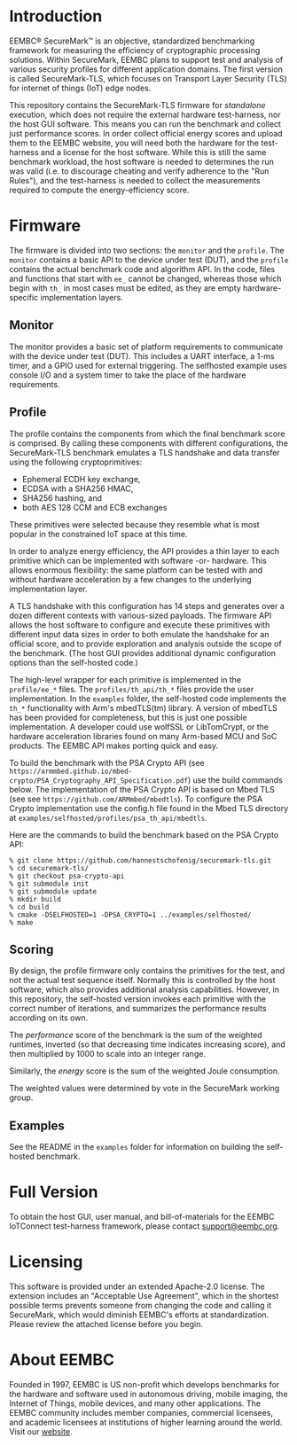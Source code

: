 # Introduction

EEMBC® SecureMark™ is an objective, standardized benchmarking framework for measuring the efficiency of cryptographic processing solutions. Within SecureMark, EEMBC plans to support test and analysis of various security profiles for different application domains. The first version is called SecureMark-TLS, which focuses on Transport Layer Security (TLS) for internet of things (IoT) edge nodes.

This repository contains the SecureMark-TLS firmware for *standalone* execution, which does not require the external hardware test-harness, nor the host GUI software. This means you can run the benchmark and collect just performance scores. In order collect official energy scores and upload them to the EEMBC website, you will need both the hardware for the test-harness and a license for the host software. While this is still the same benchmark workload, the host software is needed to determines the run was valid (i.e. to discourage cheating and verify adherence to the "Run Rules"), and the test-harness is needed to collect the measurements required to compute the energy-efficiency score.

# Firmware

The firmware is divided into two sections: the `monitor` and the `profile`. The `monitor` contains a basic API to the device under test (DUT), and the `profile` contains the actual benchmark code and algorithm API. In the code, files and functions that start with `ee_` cannot be changed, whereas those which begin with `th_` in most cases must be edited, as they are empty hardware-specific implementation layers.

## Monitor

The monitor provides a basic set of platform requirements to communicate with the device under test (DUT). This includes a UART interface, a 1-ms timer, and a GPIO used for external triggering. The selfhosted example uses console I/O and a system timer to take the place of the hardware requirements.

## Profile

The profile contains the components from which the final benchmark score is comprised. By calling these components with different configurations, the SecureMark-TLS benchmark emulates a TLS handshake and data transfer using the following cryptoprimitives:

* Ephemeral ECDH key exchange,
* ECDSA with a SHA256 HMAC,
* SHA256 hashing, and
* both AES 128 CCM and ECB exchanges 

These primitives were selected because they resemble what is most popular in the constrained IoT space at this time.

In order to analyze energy efficiency, the API provides a thin layer to each primitive which can be implemented with software -or- hardware. This allows enormous flexibility: the same platform can be tested with and without hardware acceleration by a few changes to the underlying implementation layer.

A TLS handshake with this configuration has 14 steps and generates over a dozen different contexts with various-sized payloads. The firmware API allows the host software to configure and execute these primitives with different input data sizes in order to both emulate the handshake for an official score, and to provide exploration and analysis outside the scope of the benchmark. (The host GUI provides additional dynamic configuration options than the self-hosted code.)

The high-level wrapper for each primitive is implemented in the `profile/ee_*` files. The `profiles/th_api/th_*` files provide the user implementation. In the `examples` folder, the self-hosted code implements the `th_*` functionality with Arm's mbedTLS(tm) library. A version of mbedTLS has been provided for completeness, but this is just one possible implementation. A developer could use wolfSSL or LibTomCrypt, or the hardware acceleration libraries found on many Arm-based MCU and SoC products. The EEMBC API makes porting quick and easy.

To build the benchmark with the PSA Crypto API (see `https://armmbed.github.io/mbed-crypto/PSA_Cryptography_API_Specification.pdf`) use the build commands below. The implementation of the PSA Crypto API is based on Mbed TLS (see see `https://github.com/ARMmbed/mbedtls`). To configure the PSA Crypto implementation use the config.h file found in the Mbed TLS directory at `examples/selfhosted/profiles/psa_th_api/mbedtls`. 

Here are the commands to build the benchmark based on the PSA Crypto API:

```
% git clone https://github.com/hannestschofenig/securemark-tls.git
% cd securemark-tls/
% git checkout psa-crypto-api
% git submodule init
% git submodule update
% mkdir build
% cd build
% cmake -DSELFHOSTED=1 -DPSA_CRYPTO=1 ../examples/selfhosted/
% make
```

## Scoring

By design, the profile firmware only contains the primitives for the test, and not the actual test sequence itself. Normally this is controlled by the host software, which also provides additional analysis capabilities. However, in this repository, the self-hosted version invokes each primitive with the correct number of iterations, and summarizes the performance results according on its own.

The *performance* score of the benchmark is the sum of the weighted runtimes, inverted (so that decreasing time indicates increasing score), and then multiplied by 1000 to scale into an integer range.

Similarly, the *energy* score is the sum of the weighted Joule consumption.

The weighted values were determined by vote in the SecureMark working group. 

## Examples

See the README in the `examples` folder for information on building the self-hosted benchmark.

# Full Version

To obtain the host GUI, user manual, and bill-of-materials for the EEMBC IoTConnect test-harness framework, please contact [support@eembc.org](mailto:support@eembc.org).

# Licensing

This software is provided under an extended Apache-2.0 license. The extension includes an "Acceptable Use Agreement", which in the shortest possible terms prevents someone from changing the code and calling it SecureMark, which would diminish EEMBC's efforts at standardization. Please review the attached license before you begin.

# About EEMBC

Founded in 1997, EEMBC is US non-profit which develops  benchmarks for the hardware and software used in autonomous driving, mobile imaging, the Internet of Things, mobile devices, and many other applications. The EEMBC community includes member companies, commercial licensees, and academic licensees at institutions of higher learning around the world. Visit our [website](https://www.eembc.org).
